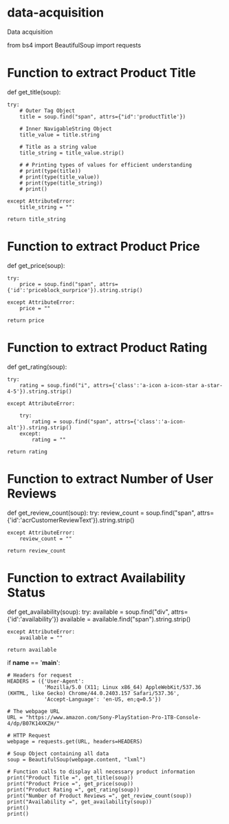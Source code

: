 # data-acquisition
Data acquisition

from bs4 import BeautifulSoup
import requests

# Function to extract Product Title
def get_title(soup):
	
	try:
		# Outer Tag Object
		title = soup.find("span", attrs={"id":'productTitle'})

		# Inner NavigableString Object
		title_value = title.string

		# Title as a string value
		title_string = title_value.strip()

		# # Printing types of values for efficient understanding
		# print(type(title))
		# print(type(title_value))
		# print(type(title_string))
		# print()

	except AttributeError:
		title_string = ""	

	return title_string

# Function to extract Product Price
def get_price(soup):

	try:
		price = soup.find("span", attrs={'id':'priceblock_ourprice'}).string.strip()

	except AttributeError:
		price = ""	

	return price

# Function to extract Product Rating
def get_rating(soup):

	try:
		rating = soup.find("i", attrs={'class':'a-icon a-icon-star a-star-4-5'}).string.strip()
		
	except AttributeError:
		
		try:
			rating = soup.find("span", attrs={'class':'a-icon-alt'}).string.strip()
		except:
			rating = ""	

	return rating

# Function to extract Number of User Reviews
def get_review_count(soup):
	try:
		review_count = soup.find("span", attrs={'id':'acrCustomerReviewText'}).string.strip()
		
	except AttributeError:
		review_count = ""	

	return review_count

# Function to extract Availability Status
def get_availability(soup):
	try:
		available = soup.find("div", attrs={'id':'availability'})
		available = available.find("span").string.strip()

	except AttributeError:
		available = ""	

	return available	

if __name__ == '__main__':

	# Headers for request
	HEADERS = ({'User-Agent':
	            'Mozilla/5.0 (X11; Linux x86_64) AppleWebKit/537.36 (KHTML, like Gecko) Chrome/44.0.2403.157 Safari/537.36',
	            'Accept-Language': 'en-US, en;q=0.5'})

	# The webpage URL
	URL = "https://www.amazon.com/Sony-PlayStation-Pro-1TB-Console-4/dp/B07K14XKZH/"

	# HTTP Request
	webpage = requests.get(URL, headers=HEADERS)

	# Soup Object containing all data
	soup = BeautifulSoup(webpage.content, "lxml")

	# Function calls to display all necessary product information
	print("Product Title =", get_title(soup))
	print("Product Price =", get_price(soup))
	print("Product Rating =", get_rating(soup))
	print("Number of Product Reviews =", get_review_count(soup))
	print("Availability =", get_availability(soup))
	print()
	print()
